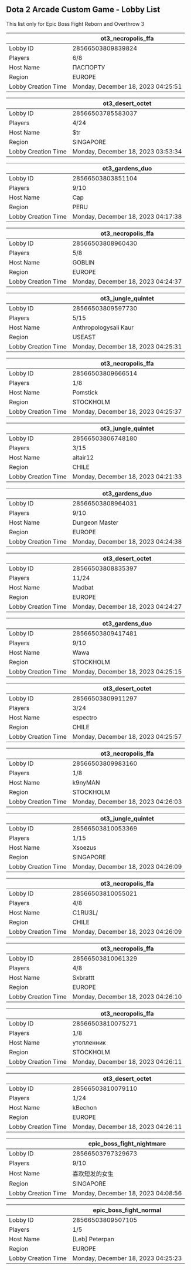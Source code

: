 ## Dota 2 Arcade Custom Game - Lobby List

This list only for Epic Boss Fight Reborn and Overthrow 3

|  | ot3_necropolis_ffa |
| ------ | ------ |
| Lobby ID | 28566503809839824 |
| Players | 6/8 |
| Host Name | ПАСПОРТУ |
| Region | EUROPE |
| Lobby Creation Time | Monday, December 18, 2023 04:25:51 |


|  | ot3_desert_octet |
| ------ | ------ |
| Lobby ID | 28566503785583037 |
| Players | 4/24 |
| Host Name | $tr |
| Region | SINGAPORE |
| Lobby Creation Time | Monday, December 18, 2023 03:53:34 |


|  | ot3_gardens_duo |
| ------ | ------ |
| Lobby ID | 28566503803851104 |
| Players | 9/10 |
| Host Name | Cap |
| Region | PERU |
| Lobby Creation Time | Monday, December 18, 2023 04:17:38 |


|  | ot3_necropolis_ffa |
| ------ | ------ |
| Lobby ID | 28566503808960430 |
| Players | 5/8 |
| Host Name | GOBLIN |
| Region | EUROPE |
| Lobby Creation Time | Monday, December 18, 2023 04:24:37 |


|  | ot3_jungle_quintet |
| ------ | ------ |
| Lobby ID | 28566503809597730 |
| Players | 5/15 |
| Host Name | Anthropologysali Kaur |
| Region | USEAST |
| Lobby Creation Time | Monday, December 18, 2023 04:25:31 |


|  | ot3_necropolis_ffa |
| ------ | ------ |
| Lobby ID | 28566503809666514 |
| Players | 1/8 |
| Host Name | Pomstick |
| Region | STOCKHOLM |
| Lobby Creation Time | Monday, December 18, 2023 04:25:37 |


|  | ot3_jungle_quintet |
| ------ | ------ |
| Lobby ID | 28566503806748180 |
| Players | 3/15 |
| Host Name | altair12 |
| Region | CHILE |
| Lobby Creation Time | Monday, December 18, 2023 04:21:33 |


|  | ot3_gardens_duo |
| ------ | ------ |
| Lobby ID | 28566503808964031 |
| Players | 9/10 |
| Host Name | Dungeon Master |
| Region | EUROPE |
| Lobby Creation Time | Monday, December 18, 2023 04:24:38 |


|  | ot3_desert_octet |
| ------ | ------ |
| Lobby ID | 28566503808835397 |
| Players | 11/24 |
| Host Name | Madbat |
| Region | EUROPE |
| Lobby Creation Time | Monday, December 18, 2023 04:24:27 |


|  | ot3_gardens_duo |
| ------ | ------ |
| Lobby ID | 28566503809417481 |
| Players | 9/10 |
| Host Name | Wawa |
| Region | STOCKHOLM |
| Lobby Creation Time | Monday, December 18, 2023 04:25:15 |


|  | ot3_desert_octet |
| ------ | ------ |
| Lobby ID | 28566503809911297 |
| Players | 3/24 |
| Host Name | espectro |
| Region | CHILE |
| Lobby Creation Time | Monday, December 18, 2023 04:25:57 |


|  | ot3_necropolis_ffa |
| ------ | ------ |
| Lobby ID | 28566503809983160 |
| Players | 1/8 |
| Host Name | k9nyMAN |
| Region | STOCKHOLM |
| Lobby Creation Time | Monday, December 18, 2023 04:26:03 |


|  | ot3_jungle_quintet |
| ------ | ------ |
| Lobby ID | 28566503810053369 |
| Players | 1/15 |
| Host Name | Xsoezus |
| Region | SINGAPORE |
| Lobby Creation Time | Monday, December 18, 2023 04:26:09 |


|  | ot3_necropolis_ffa |
| ------ | ------ |
| Lobby ID | 28566503810055021 |
| Players | 4/8 |
| Host Name | C1RU3L/| |
| Region | CHILE |
| Lobby Creation Time | Monday, December 18, 2023 04:26:09 |


|  | ot3_necropolis_ffa |
| ------ | ------ |
| Lobby ID | 28566503810061329 |
| Players | 4/8 |
| Host Name | Sxbrattt |
| Region | EUROPE |
| Lobby Creation Time | Monday, December 18, 2023 04:26:10 |


|  | ot3_necropolis_ffa |
| ------ | ------ |
| Lobby ID | 28566503810075271 |
| Players | 1/8 |
| Host Name | утопленник |
| Region | STOCKHOLM |
| Lobby Creation Time | Monday, December 18, 2023 04:26:11 |


|  | ot3_desert_octet |
| ------ | ------ |
| Lobby ID | 28566503810079110 |
| Players | 1/24 |
| Host Name | kBechon |
| Region | EUROPE |
| Lobby Creation Time | Monday, December 18, 2023 04:26:11 |


|  | epic_boss_fight_nightmare |
| ------ | ------ |
| Lobby ID | 28566503797329673 |
| Players | 9/10 |
| Host Name | 喜欢短发的女生 |
| Region | SINGAPORE |
| Lobby Creation Time | Monday, December 18, 2023 04:08:56 |


|  | epic_boss_fight_normal |
| ------ | ------ |
| Lobby ID | 28566503809507105 |
| Players | 1/5 |
| Host Name | [Leb] Peterpan |
| Region | EUROPE |
| Lobby Creation Time | Monday, December 18, 2023 04:25:23 |


